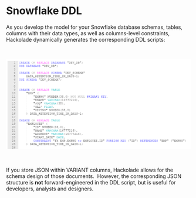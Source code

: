 # Snowflake DDL

As you develop the model for your Snowflake database schemas, tables, columns with their data types, as well as columns-level constraints, Hackolade dynamically generates the corresponding DDL scripts:

&nbsp;

![Snowflake DDL forward-engineering](<lib/Snowflake%20DDL%20forward-engineering.png>)

&nbsp;

If you store JSON within VARIANT columns, Hackolade allows for the schema design of those documents.&nbsp; However, the corresponding JSON structure is **not** forward-engineered in the DDL script, but is useful for developers, analysts and designers.
